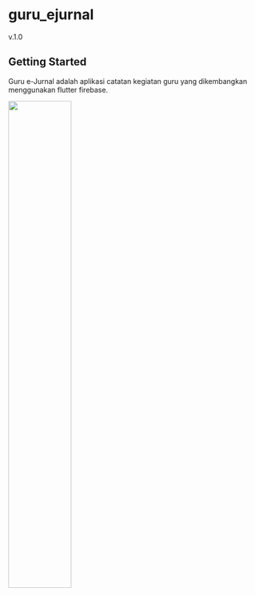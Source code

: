 # guru_ejurnal

v.1.0

## Getting Started

Guru e-Jurnal adalah aplikasi catatan kegiatan guru yang dikembangkan menggunakan flutter firebase.

<img src="https://prnt.sc/RC7hOz6wu3sI" width="50%" height="50%">

